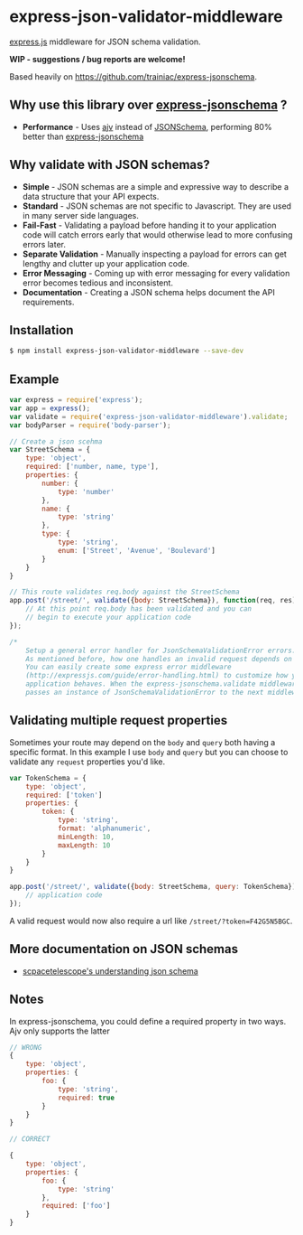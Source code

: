 # express-json-validator-middleware
[express.js]( https://github.com/visionmedia/express ) middleware for JSON schema validation.

**WIP - suggestions / bug reports are welcome!**

Based heavily on https://github.com/trainiac/express-jsonschema.

## Why use this library over [express-jsonschema](https://github.com/trainiac/express-jsonschema) ?

- **Performance** -  Uses [ajv](https://github.com/epoberezkin/ajv) instead of [JSONSchema](https://github.com/tdegrunt/jsonschema), performing 80% better than [express-jsonschema](https://github.com/trainiac/express-jsonschema)

## Why validate with JSON schemas?

- **Simple** - JSON schemas are a simple and expressive way to describe a data structure that your API expects.
- **Standard** - JSON schemas are not specific to Javascript. They are used in many server side languages.
- **Fail-Fast** - Validating a payload before handing it to your application code will catch errors early that would otherwise lead to more confusing errors later.
- **Separate Validation** - Manually inspecting a payload for errors can get lengthy and clutter up your application code.
- **Error Messaging** -  Coming up with error messaging for every validation error becomes tedious and inconsistent.
- **Documentation** - Creating a JSON schema helps document the API requirements.

## Installation

```sh
$ npm install express-json-validator-middleware --save-dev
```

## Example

```js
var express = require('express');
var app = express();
var validate = require('express-json-validator-middleware').validate;
var bodyParser = require('body-parser');

// Create a json scehma
var StreetSchema = {
    type: 'object',
    required: ['number, name, type'],
    properties: {
        number: {
            type: 'number'
        },
        name: {
            type: 'string'
        },
        type: {
            type: 'string',
            enum: ['Street', 'Avenue', 'Boulevard']
        }
    }
}

// This route validates req.body against the StreetSchema
app.post('/street/', validate({body: StreetSchema}), function(req, res) {
    // At this point req.body has been validated and you can
    // begin to execute your application code
});

/*
    Setup a general error handler for JsonSchemaValidationError errors.
    As mentioned before, how one handles an invalid request depends on their application.
    You can easily create some express error middleware
    (http://expressjs.com/guide/error-handling.html) to customize how your
    application behaves. When the express-jsonschema.validate middleware finds invalid data it
    passes an instance of JsonSchemaValidationError to the next middleware.
```


## Validating multiple request properties

Sometimes your route may depend on the `body` and `query` both having a specific format.  In this example I use `body` and `query` but you can choose to validate any `request` properties you'd like. 

```js
var TokenSchema = {
    type: 'object',
    required: ['token']
    properties: {
        token: {
            type: 'string',
            format: 'alphanumeric',
            minLength: 10,
            maxLength: 10
        }
    }
}

app.post('/street/', validate({body: StreetSchema, query: TokenSchema}), function(req, res) {
    // application code
});
```

A valid request would now also require a url like `/street/?token=F42G5N5BGC`.


## More documentation on JSON schemas

- [scpacetelescope's understanding json schema](http://spacetelescope.github.io/understanding-json-schema/)

## Notes

In express-jsonschema, you could define a required property in two ways. Ajv only supports the latter

```js
// WRONG
{
    type: 'object',
    properties: {
        foo: {
            type: 'string',
            required: true
        }
    }
}

// CORRECT

{
    type: 'object',
    properties: {
        foo: {
            type: 'string'
        },
        required: ['foo']
    }
}
```
